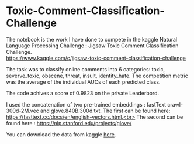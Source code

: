 # Toxic-Comment-Classification-Challenge

The notebook is the work I have done to compete in the kaggle Natural Language Processing Challenge : Jigsaw Toxic Comment Classification Challenge.<br>
https://www.kaggle.com/c/jigsaw-toxic-comment-classification-challenge

The task was to classify online comments into 6 categories: toxic, severve_toxic, obscene, threat, insult, identity_hate. 
The competition metric was the average of the individual AUCs of each predicted class.

The code achives a score of 0.9823 on the private Leaderbord.

I used the concatenation of two pre-trained embeddings : fastText crawl-300d-2M.vec and glove.840B.300d.txt. 
The first can be found here: https://fasttext.cc/docs/en/english-vectors.html.<br>
The second can be found here : https://nlp.stanford.edu/projects/glove/

You can download the data from kaggle [here](https://www.kaggle.com/c/jigsaw-toxic-comment-classification-challenge/data).


